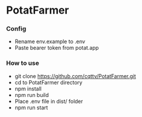 # PotatFarmer

### Config
- Rename env.example to .env
- Paste bearer token from potat.app

### How to use
- git clone https://github.com/cqttv/PotatFarmer.git
- cd to PotatFarmer directory
- npm install
- npm run build
- Place .env file in dist/ folder
- npm run start
